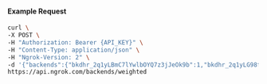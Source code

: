 <!-- Code generated for API Clients. DO NOT EDIT. -->

#### Example Request

```bash
curl \
-X POST \
-H "Authorization: Bearer {API_KEY}" \
-H "Content-Type: application/json" \
-H "Ngrok-Version: 2" \
-d '{"backends":{"bkdhr_2q1yLBmC7lYwlbOYQ7z3jJeOk9b":1,"bkdhr_2q1yLG98f7Ha9Wn3uQd9RJ1ZwcO":0},"description":"acme weighted","metadata":"{\"environment\": \"staging\"}"}' \
https://api.ngrok.com/backends/weighted
```
